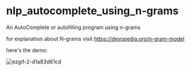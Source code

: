 # nlp_autocomplete_using_n-grams

An AutoComplete or autofilling program using n-grams 

for explanation about N-grams visit https://devopedia.org/n-gram-model

here's the demo:

![ezgif-2-d1a83d61cd](https://user-images.githubusercontent.com/68171635/227724463-090793d7-51ee-4648-affe-e3da72d5806f.gif)
